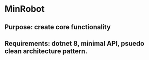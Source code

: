 # MinRobot

## Purpose: create core functionality

## Requirements: dotnet 8, minimal API, psuedo clean architecture pattern.